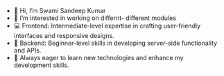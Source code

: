 - 👋 Hi, I’m Swami Sandeep Kumar
- 👀 I’m interested in working on differnt- different modules
- 💻 Frontend: Intermediate-level expertise in crafting user-friendly interfaces and responsive designs.
- 🔧 Backend: Beginner-level skills in developing server-side functionality and APIs.
- 🌱 Always eager to learn new technologies and enhance my development skills.



